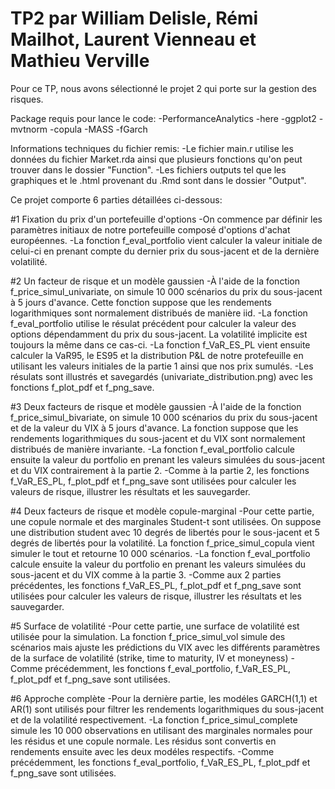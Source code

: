 
# TP2 par William Delisle, Rémi Mailhot, Laurent Vienneau et Mathieu Verville

Pour ce TP, nous avons sélectionné le projet 2 qui porte sur la gestion des risques. 

Package requis pour lance le code:
-PerformanceAnalytics
-here
-ggplot2
-mvtnorm
-copula
-MASS
-fGarch

Informations techniques du fichier remis:
-Le fichier main.r utilise les données du fichier Market.rda ainsi que plusieurs fonctions qu'on peut trouver dans le dossier "Function".
-Les fichiers outputs tel que les graphiques et le .html provenant du .Rmd sont dans le dossier "Output".

Ce projet comporte 6 parties détaillées ci-dessous:


#1 Fixation du prix d'un portefeuille d'options
-On commence par définir les paramètres initiaux de notre portefeuille composé d'options d'achat européennes.
-La fonction f_eval_portfolio vient calculer la valeur initiale de celui-ci en prenant compte du dernier prix du sous-jacent et de la dernière volatilité.

#2 Un facteur de risque et un modèle gaussien
-À l'aide de la fonction f_price_simul_univariate, on simule 10 000 scénarios du prix du sous-jacent à 5 jours d'avance. Cette fonction suppose que les rendements logarithmiques sont normalement distribués de manière iid.
-La fonction f_eval_portfolio utilise le résulat précédent pour calculer la valeur des options dépendamment du prix du sous-jacent. La volatilité implicite est toujours la même dans ce cas-ci.
-La fonction f_VaR_ES_PL vient ensuite calculer la VaR95, le ES95 et la distribution P&L de notre protefeuille en utilisant les valeurs initiales de la partie 1 ainsi que nos prix sumulés.
-Les résulats sont illustrés et savegardés (univariate_distribution.png) avec les fonctions f_plot_pdf et f_png_save.

#3 Deux facteurs de risque et modèle gaussien
-À l'aide de la fonction f_price_simul_bivariate, on simule 10 000 scénarios du prix du sous-jacent et de la valeur du VIX à 5 jours d'avance. La fonction suppose que les rendements logarithmiques du sous-jacent et du VIX sont normalement distribués de manière invariante.
-La fonction f_eval_portfolio calcule ensuite la valeur du portfolio en prenant les valeurs simulées du sous-jacent et du VIX contrairement à la partie 2.
-Comme à la partie 2, les fonctions f_VaR_ES_PL, f_plot_pdf et f_png_save sont utilisées pour calculer les valeurs de risque, illustrer les résultats et les sauvegarder.

#4 Deux facteurs de risque et modèle copule-marginal
-Pour cette partie, une copule normale et des marginales Student-t sont utilisées. On suppose une distribution student avec 10 degrés de libertés pour le sous-jacent et 5 degrés de libertés pour la volatilité. La fonction f_price_simul_copula vient simuler le tout et retourne 10 000 scénarios.
-La fonction f_eval_portfolio calcule ensuite la valeur du portfolio en prenant les valeurs simulées du sous-jacent et du VIX comme à la partie 3.
-Comme aux 2 parties précédentes, les fonctions f_VaR_ES_PL, f_plot_pdf et f_png_save sont utilisées pour calculer les valeurs de risque, illustrer les résultats et les sauvegarder.


#5 Surface de volatilité
-Pour cette partie, une surface de volatilité est utilisée pour la simulation. La fonction f_price_simul_vol simule des scénarios mais ajuste les prédictions du VIX avec les différents paramètres de la surface de volatilité (strike, time to maturity, IV et moneyness)
-Comme précédemment, les fonctions f_eval_portfolio, f_VaR_ES_PL, f_plot_pdf et f_png_save sont utilisées.

#6 Approche complète
-Pour la dernière partie, les modéles GARCH(1,1) et AR(1) sont utilisés pour filtrer les rendements logarithmiques du sous-jacent et de la volatilité respectivement. 
-La fonction f_price_simul_complete simule les 10 000 observations en utilisant des marginales normales pour les résidus et une copule normale. Les résidus sont convertis en rendements ensuite avec les deux modéles respectifs.
-Comme précédemment, les fonctions f_eval_portfolio, f_VaR_ES_PL, f_plot_pdf et f_png_save sont utilisées.


